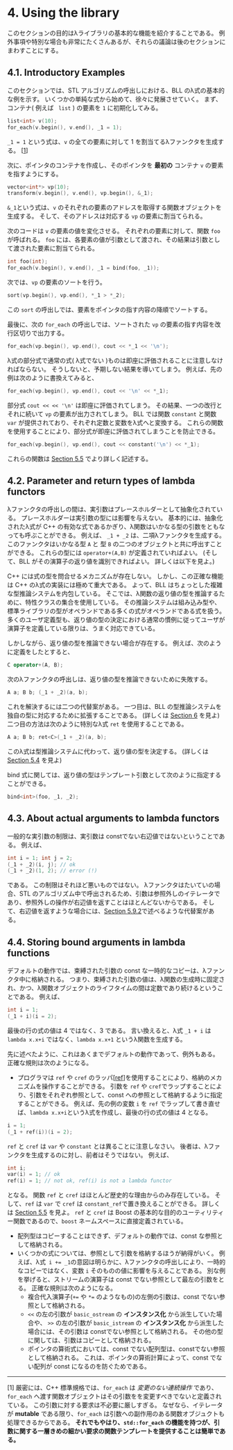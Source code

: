# 4. Using the library

このセクションの目的はλライブラリの基本的な機能を紹介することである。
例外事項や特別な場合も非常にたくさんあるが、それらの議論は後のセクションにまわすことにする。

## <a id="sect_introductory_examples">4.1. Introductory Examples</a>

このセクションでは、STL アルゴリズムの呼出しにおける、BLL のλ式の基本的な例を示す。
いくつかの単純な式から始めて、徐々に発展させていく。
まず、コンテナ( 例えば ` list` ) の要素を `1` に初期化してみる。

```cpp
list<int> v(10);
for_each(v.begin(), v.end(), _1 = 1);
```

`_1 = 1` という式は、`v` の全ての要素に対して 1 を割当てるλファンクタを生成する。
[[1](#ftn.id2739587)]

次に、ポインタのコンテナを作成し、そのポインタを **最初の** コンテナ `v` の要素を指すようにする。

```cpp
vector<int*> vp(10);
transform(v.begin(), v.end(), vp.begin(), &_1);
```

`&_1`という式は、`v` のそれぞれの要素のアドレスを取得する関数オブジェクトを生成する。
そして、そのアドレスは対応する `vp` の要素に割当てられる。

次のコードは `v` の要素の値を変化させる。
それぞれの要素に対して、関数 `foo` が呼ばれる。
`foo` には、各要素の値が引数として渡され、その結果は引数として渡された要素に割当てられる。

```cpp
int foo(int);
for_each(v.begin(), v.end(), _1 = bind(foo, _1));
```

次では、`vp` の要素のソートを行う。

```cpp
sort(vp.begin(), vp.end(), *_1 > *_2);
```

この `sort` の呼出しでは、要素をポインタの指す内容の降順でソートする。

最後に、次の `for_each` の呼出しでは、ソートされた `vp` の要素の指す内容を改行区切りで出力する。

```cpp
for_each(vp.begin(), vp.end(), cout << *_1 << '\n');
```

λ式の部分式で通常の式( λ式でない )ものは即座に評価されることに注意しなければならない。
そうしないと、予期しない結果を導いてしまう。
例えば、先の例は次のように書換えてみると、

```cpp
for_each(vp.begin(), vp.end(), cout << '\n' << *_1);
```

部分式 `cout << << '\n'` は即座に評価されてしまう。
その結果、一つの改行とそれに続いて `vp` の要素が出力されてしまう。
BLL では関数 `constant` と関数 `var` が提供されており、それぞれ定数と変数をλ式へと変換する。
これらの関数を使用することにより、部分式が即座に評価されてしまうことを防止できる。

```cpp
for_each(vp.begin(), vp.end(), cout << constant('\n') << *_1);
```

これらの関数は [Section 5.5](ar01s05.md#sect_delaying_constants_and_variables) でより詳しく記述する。

## <a id="sect_parameter_and_return_types">4.2. Parameter and return types of lambda functors</a>

λファンクタの呼出しの間は、実引数はプレースホルダーとして抽象化されている。
プレースホルダーは実引数の型には影響を与えない。
基本的には、抽象化されたλ式が C++ の有効な式であるかぎり、λ関数はいかなる型の引数をともなっても呼ぶことができる。
例えば、 `_1 + _2` は、二項λファンクタを生成する。
このファンクタはいかなる型 `A` と 型 `B` の二つのオブジェクトと共に呼出すことができる。
これらの型には `operator+(A,B)` が定義されていればよい。
(そして、BLL がその演算子の返り値を識別できればよい。
 詳しくは以下を見よ。)

C++ には式の型を問合せるメカニズムが存在しない。
しかし、この正確な機能は C++ のλ式の実装には極めて重大である。
よって、BLL はちょっとした複雑な型推論システムを内包している。
そこでは、λ関数の返り値の型を推論するために、特性クラスの集合を使用している。
その推論システムは組み込み型や、標準ライブラリの型がオペランドである多くの式がオペランドである式を扱う。
多くのユーザ定義型も、返り値の型の決定における通常の慣例に従ってユーザが演算子を定義している限りは、うまく対応できている。

しかしながら、返り値の型を推論できない場合が存在する。
例えば、次のように定義をしたとすると、

```cpp
C operator+(A, B);
```

次のλファンクタの呼出しは、返り値の型を推論できないために失敗する。

```cpp
A a; B b; (_1 + _2)(a, b);
```

これを解決するには二つの代替案がある。
一つ目は、BLL の型推論システムを独自の型に対応するために拡張することである。
(詳しくは [Section 6](ar01s06.md#sect_extending_return_type_system) を見よ)
二つ目の方法は次のように特別なλ式 `ret` を使用することである。

```cpp
A a; B b; ret<C>(_1 + _2)(a, b);
```

このλ式は型推論システムに代わって、返り値の型を決定する。
(詳しくは [Section 5.4](ar01s05.md#sect_overriding_deduced_return_type) を見よ)

bind 式に関しては、返り値の型はテンプレート引数として次のように指定することができる。

```cpp
bind<int>(foo, _1, _2);
```

## <a id="sect_actual_arguments_to_lambda_functors">4.3. About actual arguments to lambda functors</a>

一般的な実引数の制限は、実引数は constでない右辺値ではないということである。
例えば、

```cpp
int i = 1; int j = 2;
(_1 + _2)(i, j); // ok
(_1 + _2)(1, 2); // error (!)
```

である。
この制限はそれほど悪いものではない。
λファンクタはたいていの場合、STL のアルゴリズム中で呼出されるため、引数は参照外しのイテレータであり、参照外しの操作が右辺値を返すことはほとんどないからである。
そして、右辺値を返すような場合には、[Section 5.9.2](ar01s05.md#sect_rvalues_as_actual_arguments)で述べるような代替案がある。

## <a id="sect_storing_bound_arguments">4.4. Storing bound arguments in lambda functions</a>

デフォルトの動作では、束縛された引数の const な一時的なコピーは、λファンクタ中に格納される。
つまり、束縛された引数の値は、λ関数の生成時に固定され、かつ、λ関数オブジェクトのライフタイムの間は定数であり続けるということである。
例えば、

```cpp
int i = 1;
(_1 + i)(i = 2);
```

最後の行の式の値は 4 ではなく、3 である。
言い換えると、λ式 `_1 + i` は `lambda x.x+i` ではなく、`lambda x.x+1` というλ関数を生成する。

先に述べたように、これはあくまでデフォルトの動作であって、例外もある。
正確な規則は次のようになる。

- プログラマは `ref` や `cref` のラッパ[[ref](bi01.md#cit_boost__ref)]を使用することにより、格納のメカニズムを操作することができる。
	引数を `ref` や `cref`でラップすることにより、引数をそれぞれ参照として、const への参照として格納するように指定することができる。
	例えば、先の例の変数 `i` を `ref` でラップして書き直せば、`lambda x.x+i`というλ式を作成し、最後の行の式の値は 4 となる。

```cpp
i = 1;
(_1 + ref(i))(i = 2);
```

`ref` と `cref` は `var` や `constant` とは異ることに注意しなさい。
後者は、λファンクタを生成するのに対し、前者はそうではない。
例えば、

```cpp
int i;
var(i) = 1; // ok
ref(i) = 1; // not ok, ref(i) is not a lambda functor
```

となる。
関数 `ref` と `cref` はほとんど歴史的な理由からのみ存在している。
そして、`ref` は `var` で `cref` は `constant_ref`で置き換えることができる。
詳しくは [Section 5.5](ar01s05.md#sect_delaying_constants_and_variables) を見よ。
`ref` と `cref` は Boost の基本的な目的のユーティリティー関数であるので、`boost` ネームスペースに直接定義されている。

- 配列型はコピーすることはできず、デフォルトの動作では、const な参照として格納される。
- いくつかの式については、参照として引数を格納するほうが納得がいく。
	例えば、λ式` i += _1`の意図は明らかに、λファンクタの呼出しにより、一時的なコピーではなく、変数 `i` そのものの値に影響を与えることである。
	別な例を挙げると、ストリームの演算子は const でない参照として最左の引数をとる。
	正確な規則は次のようになる。
	- 複合代入演算子(`+=` や `*=` のようなもの)の左側の引数は、const でない参照として格納される。
	- `<<` の左の引数が `basic_ostream` の **インスタンス化** から派生していた場合や、 `>>` の左の引数が `basic_istream` の **インスタンス化** から派生した場合には、その引数は constでない参照として格納される。
		その他の型に関しては、引数はコピーとして格納される。
	- ポインタの算術式においては、const でない配列型は、constでない参照として格納される。
		これは、ポインタの算術計算によって、const でない配列が const になるのを防ぐためである。

---

[<a id="ftn.id2739587">1</a>]
厳密には、C++ 標準規格では、`for_each` は *変更のない連続操作* であり、`for_each` へ渡す関数オブジェクトはその引数をを変更すべきでないと定義されている。
この引数に対する要求は不必要に厳しすぎる。
なぜなら、イテレータが **mutable** である限り、`for_each` は引数への副作用のある関数オブジュクトも処理できるからである。
**それでもやはり、`std::for_each` の機能を持つが、引数に関する一層きめの細かい要求の関数テンプレートを提供することは簡単である。**

